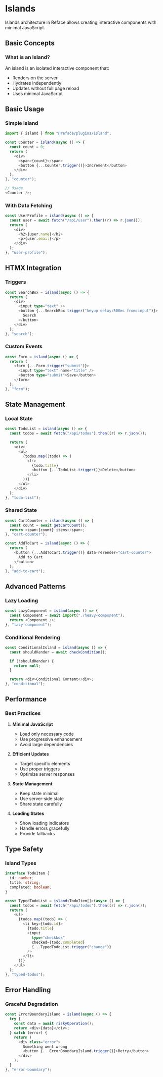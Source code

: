 # Islands

Islands architecture in Reface allows creating interactive components with minimal JavaScript.

## Basic Concepts

### What is an Island?

An island is an isolated interactive component that:

- Renders on the server
- Hydrates independently
- Updates without full page reload
- Uses minimal JavaScript

## Basic Usage

### Simple Island

```typescript
import { island } from "@reface/plugins/island";

const Counter = island(async () => {
  const count = 0;
  return (
    <div>
      <span>{count}</span>
      <button {...Counter.trigger()}>Increment</button>
    </div>
  );
}, "counter");

// Usage
<Counter />;
```

### With Data Fetching

```typescript
const UserProfile = island(async () => {
  const user = await fetch("/api/user").then((r) => r.json());
  return (
    <div>
      <h2>{user.name}</h2>
      <p>{user.email}</p>
    </div>
  );
}, "user-profile");
```

## HTMX Integration

### Triggers

```typescript
const SearchBox = island(async () => {
  return (
    <div>
      <input type="text" />
      <button {...SearchBox.trigger("keyup delay:500ms from:input")}>
        Search
      </button>
    </div>
  );
}, "search");
```

### Custom Events

```typescript
const Form = island(async () => {
  return (
    <form {...Form.trigger("submit")}>
      <input type="text" name="title" />
      <button type="submit">Save</button>
    </form>
  );
}, "form");
```

## State Management

### Local State

```typescript
const TodoList = island(async () => {
  const todos = await fetch("/api/todos").then((r) => r.json());

  return (
    <div>
      <ul>
        {todos.map((todo) => (
          <li>
            {todo.title}
            <button {...TodoList.trigger()}>Delete</button>
          </li>
        ))}
      </ul>
    </div>
  );
}, "todo-list");
```

### Shared State

```typescript
const CartCounter = island(async () => {
  const count = await getCartCount();
  return <span>{count} items</span>;
}, "cart-counter");

const AddToCart = island(async () => {
  return (
    <button {...AddToCart.trigger()} data-rerender="cart-counter">
      Add to Cart
    </button>
  );
}, "add-to-cart");
```

## Advanced Patterns

### Lazy Loading

```typescript
const LazyComponent = island(async () => {
  const Component = await import("./heavy-component");
  return <Component />;
}, "lazy-component");
```

### Conditional Rendering

```typescript
const ConditionalIsland = island(async () => {
  const shouldRender = await checkCondition();

  if (!shouldRender) {
    return null;
  }

  return <div>Conditional Content</div>;
}, "conditional");
```

## Performance

### Best Practices

1. **Minimal JavaScript**

   - Load only necessary code
   - Use progressive enhancement
   - Avoid large dependencies

2. **Efficient Updates**

   - Target specific elements
   - Use proper triggers
   - Optimize server responses

3. **State Management**

   - Keep state minimal
   - Use server-side state
   - Share state carefully

4. **Loading States**
   - Show loading indicators
   - Handle errors gracefully
   - Provide fallbacks

## Type Safety

### Island Types

```typescript
interface TodoItem {
  id: number;
  title: string;
  completed: boolean;
}

const TypedTodoList = island<TodoItem[]>(async () => {
  const todos = await fetch("/api/todos").then((r) => r.json());
  return (
    <ul>
      {todos.map((todo) => (
        <li key={todo.id}>
          {todo.title}
          <input
            type="checkbox"
            checked={todo.completed}
            {...TypedTodoList.trigger("change")}
          />
        </li>
      ))}
    </ul>
  );
}, "typed-todos");
```

## Error Handling

### Graceful Degradation

```typescript
const ErrorBoundaryIsland = island(async () => {
  try {
    const data = await riskyOperation();
    return <div>{data}</div>;
  } catch (error) {
    return (
      <div class="error">
        Something went wrong
        <button {...ErrorBoundaryIsland.trigger()}>Retry</button>
      </div>
    );
  }
}, "error-boundary");
```
